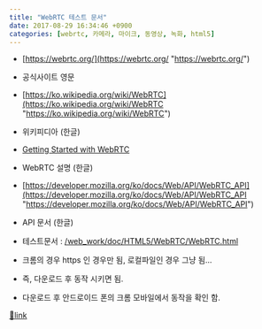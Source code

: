 ```yaml
---
title: "WebRTC 테스트 문서"
date: 2017-08-29 16:34:46 +0900
categories: [webrtc, 카메라, 마이크, 동영상, 녹화, html5]
---
```


- [https://webrtc.org/](https://webrtc.org/ "https://webrtc.org/")
- 공식사이트 영문

- [https://ko.wikipedia.org/wiki/WebRTC](https://ko.wikipedia.org/wiki/WebRTC "https://ko.wikipedia.org/wiki/WebRTC")
- 위키피디아 (한글)

- [Getting Started with WebRTC](https://www.html5rocks.com/ko/tutorials/webrtc/basics/ "Getting Started with WebRTC") 
- WebRTC 설명 (한글)

- [https://developer.mozilla.org/ko/docs/Web/API/WebRTC_API](https://developer.mozilla.org/ko/docs/Web/API/WebRTC_API "https://developer.mozilla.org/ko/docs/Web/API/WebRTC_API")
- API 문서 (한글)

- 테스트문서 : [/web_work/doc/HTML5/WebRTC/WebRTC.html](http://www.mins01.com/web_work/doc/HTML5/WebRTC/WebRTC.html "/web_work/doc/HTML5/WebRTC/WebRTC.html")
- 크롬의 경우 https 인 경우만 됨, 로컬파일인 경우 그냥 됨...
- 즉, 다운로드 후 동작 시키면 됨.
- 다운로드 후 안드로이드 폰의 크롬 모바일에서 동작을 확인 함.





[🔗link](http://www.mins01.com/mh/tech/read/1110)